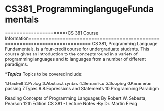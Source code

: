 # CS381_ProgramminglangugeFundamentals

======================CS 381 Course Information============================================================================
CS 381, Programming Language Fundamentals, is a four-credit course for undergraduate students. This course gives an introduction to the concepts found in a variety of programming languages and to languages from a number of different paradigms.

**********Topics*********
Topics to be covered include:

1.Haskell
2.Prolog
3.Abstract syntax
4.Semantics
5.Scoping
6.Parameter passing
7.Types
9.8.Expressions and Statements
10.Programming Paradigm

Reading
Concepts of Programming Languages
By Robert W. Sebesta, Pearson  12th Edition
CS 381 - Lecture Notes -By Dr. Martin Erwig
